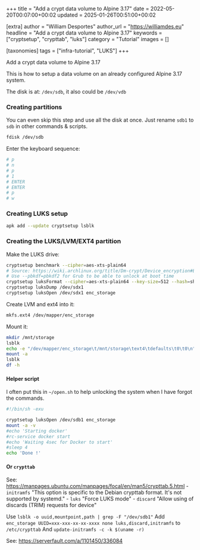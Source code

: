 +++
title = "Add a crypt data volume to Alpine 3.17"
date = 2022-05-20T00:07:00+00:02
updated = 2025-01-26T00:51:00+00:02

[extra]
author = "William Desportes"
author_url = "https://williamdes.eu"
headline = "Add a crypt data volume to Alpine 3.17"
keywords = ["cryptsetup", "crypttab", "luks"]
category = "Tutorial"
images = []


[taxonomies]
tags = ["infra-tutorial", "LUKS"]
+++

Add a crypt data volume to Alpine 3.17

<!-- more -->

This is how to setup a data volume on an already configured Alpine 3.17 system.

The disk is at: `/dev/sdb`, it also could be `/dev/vdb`

### Creating partitions

You can even skip this step and use all the disk at once.
Just rename `sdb1` to `sdb` in other commands & scripts.

```sh
fdisk /dev/sdb
```

Enter the keyboard sequence:

```sh
# p
# n
# p
# 1
# ENTER
# ENTER
# p
# w
```

### Creating LUKS setup

```sh
apk add --update cryptsetup lsblk
```

### Creating the LUKS/LVM/EXT4 partition

Make the LUKS drive:

```sh
cryptsetup benchmark --cipher=aes-xts-plain64
# Source: https://wiki.archlinux.org/title/Dm-crypt/Device_encryption#Encryption_options_with_dm-crypt
# Use --pbkdf=pbkdf2 for Grub to be able to unlock at boot time
cryptsetup luksFormat --cipher=aes-xts-plain64 --key-size=512 --hash=sha512 --pbkdf=pbkdf2 /dev/sdx1
cryptsetup luksDump /dev/sdx1
cryptsetup luksOpen /dev/sdx1 enc_storage
```

Create LVM and ext4 into it:

```sh
mkfs.ext4 /dev/mapper/enc_storage
```

Mount it:

```sh
mkdir /mnt/storage
lsblk
echo -e "/dev/mapper/enc_storage\t/mnt/storage\text4\tdefaults\t0\t0\n" >> /etc/fstab
mount -a
lsblk
df -h
```

#### Helper script

I often put this in `~/open.sh` to help unlocking the system when I have forgot the commands.

```sh
#!/bin/sh -exu

cryptsetup luksOpen /dev/sdb1 enc_storage
mount -a -v
#echo 'Starting docker'
#rc-service docker start
#echo 'Waiting 4sec for Docker to start'
#sleep 4
echo 'Done !'
```

#### Or `crypttab`

See: https://manpages.ubuntu.com/manpages/focal/en/man5/crypttab.5.html - `initramfs` "This option is specific to the Debian crypttab format. It's not supported by systemd." - `luks` "Force LUKS mode" - `discard` "Allow using of discards (TRIM) requests for device"

Use `lsblk -o uuid,mountpoint,path | grep -F "/dev/sdb1"`
Add `enc_storage UUID=xxx-xxx-xx-xx-xxxx none luks,discard,initramfs` to `/etc/crypttab`
And `update-initramfs -c -k $(uname -r)`

See: https://serverfault.com/a/1101450/336084
